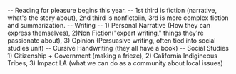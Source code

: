 \-- Reading for pleasure begins this year.
\-- 1st third is fiction (narrative, what's the story about), 2nd third is nonfictoiin, 3rd is more complex fiction and summarization.
\-- Writing -- 1) Personal Narrative (How they can express themselves), 2)Non Fiction("expert writing," things they're passionate about), 3) Opinion (Persuasive writing, often tied into social studies unit)
\-- Cursive Handwriting (they all have a book)
\-- Social Studies 1) Citizenship + Government (making a frieze), 2) California Indigineous Tribes, 3) Impact LA (what we can do as a community about local issues)


